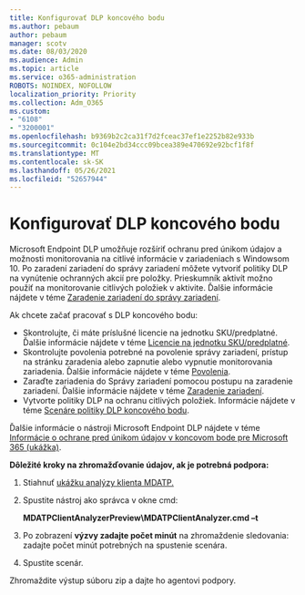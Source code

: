 ```yaml
---
title: Konfigurovať DLP koncového bodu
ms.author: pebaum
author: pebaum
manager: scotv
ms.date: 08/03/2020
ms.audience: Admin
ms.topic: article
ms.service: o365-administration
ROBOTS: NOINDEX, NOFOLLOW
localization_priority: Priority
ms.collection: Adm_O365
ms.custom:
- "6108"
- "3200001"
ms.openlocfilehash: b9369b2c2ca31f7d2fceac37ef1e2252b82e933b
ms.sourcegitcommit: 0c104e2bd34ccc09bcea389e470692e92bcf1f8f
ms.translationtype: MT
ms.contentlocale: sk-SK
ms.lasthandoff: 05/26/2021
ms.locfileid: "52657944"
---
```

# <a name="configure-endpoint-dlp"></a>Konfigurovať DLP koncového bodu

Microsoft Endpoint DLP umožňuje rozšíriť ochranu pred únikom údajov a možnosti monitorovania na citlivé informácie v zariadeniach s Windowsom 10. Po zaradení zariadení do správy zariadení môžete vytvoriť politiky DLP na vynútenie ochranných akcií pre položky. Prieskumník aktivít možno použiť na monitorovanie citlivých položiek v aktivite. Ďalšie informácie nájdete v téme [Zaradenie zariadení do správy zariadení](/microsoft-365/compliance/endpoint-dlp-getting-started#onboarding-devices-into-device-management).  

Ak chcete začať pracovať s DLP koncového bodu:

- Skontrolujte, či máte príslušné licencie na jednotku SKU/predplatné. Ďalšie informácie nájdete v téme [Licencie na jednotku SKU/predplatné](/microsoft-365/compliance/endpoint-dlp-getting-started#skusubscriptions-licensing).
- Skontrolujte povolenia potrebné na povolenie správy zariadení, prístup na stránku zaradenia alebo zapnutie alebo vypnutie monitorovania zariadenia. Ďalšie informácie nájdete v téme [Povolenia](/microsoft-365/compliance/endpoint-dlp-getting-started#permissions).
- Zaraďte zariadenia do Správy zariadení pomocou postupu na zaradenie zariadení. Ďalšie informácie nájdete v téme [Zaradenie zariadení](/microsoft-365/compliance/endpoint-dlp-getting-started#onboarding-devices). 
- Vytvorte politiky DLP na ochranu citlivých položiek. Informácie nájdete v téme [Scenáre politiky DLP koncového bodu](/microsoft-365/compliance/endpoint-dlp-using?view=o365-worldwide#endpoint-dlp-policy-scenarios).

Ďalšie informácie o nástroji Microsoft Endpoint DLP nájdete v téme [Informácie o ochrane pred únikom údajov v koncovom bode pre Microsoft 365 (ukážka)](/microsoft-365/compliance/endpoint-dlp-learn-about).

**Dôležité kroky na zhromažďovanie údajov, ak je potrebná podpora:**

1. Stiahnuť [ukážku analýzy klienta MDATP.](https://aka.ms/betamdatpanalyzer)
1. Spustite nástroj ako správca v okne cmd:

    **MDATPClientAnalyzerPreview\MDATPClientAnalyzer.cmd –t**

1. Po zobrazení **výzvy zadajte počet minút** na zhromaždenie sledovania: zadajte počet minút potrebných na spustenie scenára.
1. Spustite scenár.

Zhromaždite výstup súboru zip a dajte ho agentovi podpory.

